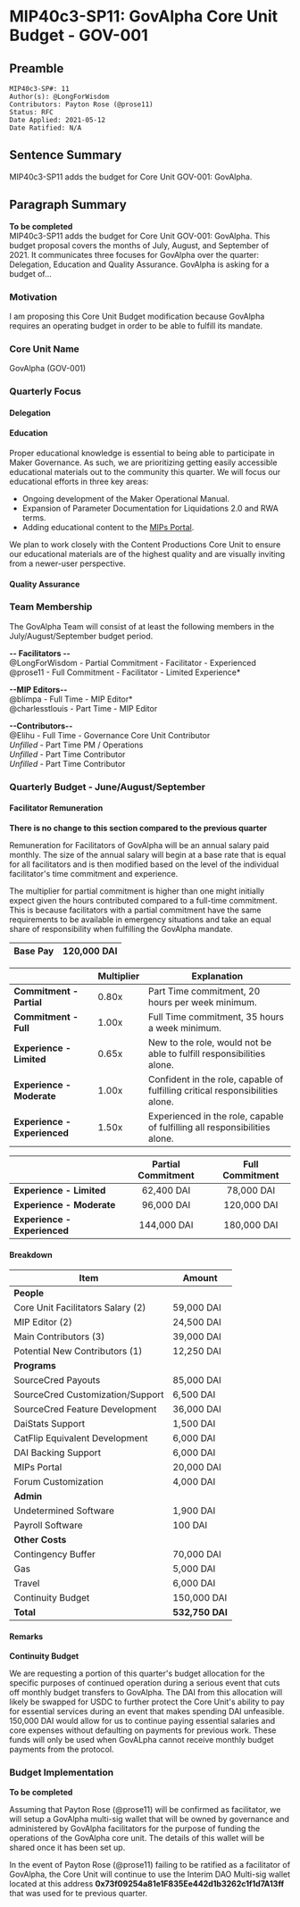 # MIP40c3-SP11: GovAlpha Core Unit Budget - GOV-001

## Preamble

```
MIP40c3-SP#: 11
Author(s): @LongForWisdom
Contributors: Payton Rose (@prose11)
Status: RFC
Date Applied: 2021-05-12
Date Ratified: N/A
```

## Sentence Summary

MIP40c3-SP11 adds the budget for Core Unit GOV-001: GovAlpha.

## Paragraph Summary
**To be completed**  
MIP40c3-SP11 adds the budget for Core Unit GOV-001: GovAlpha. This budget proposal covers the months of July, August, and September of 2021. It communicates three focuses for GovAlpha over the quarter: Delegation, Education and Quality Assurance. GovAlpha is asking for a budget of...

### Motivation

I am proposing this Core Unit Budget modification because GovAlpha requires an operating budget in order to be able to fulfill its mandate.

### Core Unit Name
GovAlpha (GOV-001)

### Quarterly Focus

#### Delegation

#### Education

Proper educational knowledge is essential to being able to participate in Maker Governance. As such, we are prioritizing getting easily accessible educational materials out to the community this quarter. We will focus our educational efforts in three key areas:
- Ongoing development of the Maker Operational Manual. 
- Expansion of Parameter Documentation for Liquidations 2.0 and RWA terms.
- Adding educational content to the [MIPs Portal](mips.makerdao.com).

We plan to work closely with the Content Productions Core Unit to ensure our educational materials are of the highest quality and are visually inviting from a newer-user perspective. 


#### Quality Assurance

### Team Membership
The GovAlpha Team will consist of at least the following members in the July/August/September budget period.

**-- Facilitators --**  
@LongForWisdom - Partial Commitment - Facilitator - Experienced  
@prose11 - Full Commitment - Facilitator - Limited Experience*  

**--MIP Editors--**  
@blimpa - Full Time - MIP Editor*  
@charlesstlouis - Part Time -  MIP Editor  

**--Contributors--**  
@Elihu - Full Time - Governance Core Unit Contributor  
_Unfilled_ - Part Time PM / Operations  
_Unfilled_ - Part Time Contributor  
_Unfilled_ - Part Time Contributor  

### Quarterly Budget - June/August/September

#### Facilitator Remuneration

**There is no change to this section compared to the previous quarter**

Remuneration for Facilitators of GovAlpha will be an annual salary paid monthly. The size of the annual salary will begin at a base rate that is equal for all facilitators and is then modified based on the level of the individual facilitator's time commitment and experience. 

The multiplier for partial commitment is higher than one might initially expect given the hours contributed compared to a full-time commitment. This is because facilitators with a partial commitment have the same requirements to be available in emergency situations and take an equal share of responsibility when fulfilling the GovAlpha mandate.

| Base Pay | 120,000 DAI |
|----------|---------:|

|                          | Multiplier | Explanation                                                                   |
|--------------------------|------------|-------------------------------------------------------------------------------|
| **Commitment - Partial**     |      0.80x | Part Time commitment, 20 hours per week minimum.                              |
| **Commitment - Full**        |      1.00x | Full Time commitment, 35 hours a week minimum.                                |
| **Experience - Limited**     |      0.65x | New to the role, would not be able to fulfill responsibilities alone.          |
| **Experience - Moderate**    |      1.00x | Confident in the role, capable of fulfilling critical responsibilities alone. |
| **Experience - Experienced** |      1.50x | Experienced in the role, capable of fulfilling all responsibilities alone.     |

|                          | Partial Commitment | Full Commitment |
|--------------------------|:------------------:|:---------------:|
| **Experience - Limited**     |       62,400 DAI     |      78,000 DAI   |
| **Experience - Moderate**    |       96,000 DAI     |     120,000 DAI   |
| **Experience - Experienced** |       144,000 DAI     |     180,000 DAI    |

#### Breakdown

| **Item**                          | **Amount**      |
|-----------------------------------|-----------------|
| **People**                        |                 |
| Core Unit Facilitators Salary (2) | 59,000 DAI      |
| MIP Editor (2)                    | 24,500 DAI      |
| Main Contributors (3)             | 39,000 DAI      |
| Potential New Contributors (1)    | 12,250 DAI      |
| **Programs**                      |                 |
| SourceCred Payouts                | 85,000 DAI      |
| SourceCred Customization/Support  | 6,500 DAI       |
| SourceCred Feature Development    | 36,000 DAI      |
| DaiStats Support                  | 1,500 DAI       |
| CatFlip Equivalent Development    | 6,000 DAI       |
| DAI Backing Support               | 6,000 DAI       |
| MIPs Portal                       | 20,000 DAI      |
| Forum Customization               | 4,000 DAI       |
| **Admin**                         |                 |
| Undetermined Software             | 1,900 DAI       |
| Payroll Software                  | 100 DAI         |
| **Other Costs**                   |                 |
| Contingency Buffer                | 70,000 DAI      |
| Gas                               | 5,000 DAI       |
| Travel                            | 6,000 DAI       |
| Continuity Budget                 | 150,000 DAI     |
| **Total**                         | **532,750 DAI** |

#### Remarks

**Continuity Budget**

We are requesting a portion of this quarter's budget allocation for the specific purposes of continued operation during a serious event that cuts off monthly budget transfers to GovAlpha. The DAI from this allocation will likely be swapped for USDC to further protect the Core Unit's ability to pay for essential services during an event that makes spending DAI unfeasible. 150,000 DAI would allow for us to continue paying essential salaries and core expenses without defaulting on payments for previous work. These funds will only be used when GovALpha cannot receive monthly budget payments from the protocol. 

### Budget Implementation

**To be completed**

Assuming that Payton Rose (@prose11) will be confirmed as facilitator, we will setup a GovAlpha multi-sig wallet that will be owned by governance and administered by GovAlpha facilitators for the purpose of funding the operations of the GovAlpha core unit. The details of this wallet will be shared once it has been set up.

In the event of Payton Rose (@prose11) failing to be ratified as a facilitator of GovAlpha, the Core Unit will continue to use the Interim DAO Multi-sig wallet located at this address **0x73f09254a81e1F835Ee442d1b3262c1f1d7A13ff** that was used for te previous quarter.
